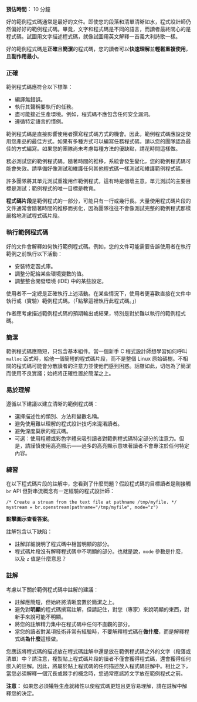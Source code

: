 **預估時間：** 10 分鐘

好的範例程式碼通常是最好的文件。即使您的段落和清單清晰如水，程式設計師仍然偏好好的範例程式碼。畢竟，文字和程式碼是不同的語言，而讀者最終關心的是程式碼。試圖用文字描述程式碼，就像試圖用英文解釋一首義大利詩歌一樣。

好的範例程式碼是**正確**且**簡潔**的程式碼，您的讀者可以**快速理解**並**輕鬆重複使用**，且**副作用最小**。

### 正確

範例程式碼應符合以下標準：

* 編譯無錯誤。
* 執行其聲稱要執行的任務。
* 盡可能接近生產環境。例如，程式碼不應包含任何安全漏洞。
* 遵循特定語言的慣例。

範例程式碼是直接影響使用者撰寫程式碼方式的機會。因此，範例程式碼應設定使用您產品的最佳方式。如果有多種方式可以編寫任務程式碼，請以您的團隊認為最佳的方式編寫。如果您的團隊尚未考慮每種方法的優缺點，請花時間這樣做。

務必測試您的範例程式碼。隨著時間的推移，系統會發生變化，您的範例程式碼可能會失效。請準備好像測試和維護任何其他程式碼一樣測試和維護範例程式碼。

許多團隊將其單元測試重複用作範例程式，這有時是個壞主意。單元測試的主要目標是測試；範例程式的唯一目標是教育。

**程式碼片段**是範例程式的一部分，可能只有一行或幾行長。大量使用程式碼片段的文件通常會隨著時間的推移而劣化，因為團隊往往不會像測試完整的範例程式那樣嚴格地測試程式碼片段。

### 執行範例程式碼

好的文件會解釋如何執行範例程式碼。例如，您的文件可能需要告訴使用者在執行範例之前執行以下活動：

* 安裝特定函式庫。
* 調整分配給某些環境變數的值。
* 調整整合開發環境 (IDE) 中的某些設定。

使用者不一定總是正確執行上述活動。在某些情況下，使用者更喜歡直接在文件中執行或（實驗）範例程式碼。（「點擊這裡執行此程式碼。」）

作者應考慮描述範例程式碼的預期輸出或結果，特別是對於難以執行的範例程式碼。

### 簡潔

範例程式碼應簡短，只包含基本組件。當一個新手 C 程式設計師想學習如何呼叫 `malloc` 函式時，給他一個簡短的程式碼片段，而不是整個 Linux 原始碼樹。不相關的程式碼可能會分散讀者的注意力並使他們感到困惑。話雖如此，切勿為了簡潔而使用不良實踐；始終將正確性置於簡潔之上。

### 易於理解

遵循以下建議以建立清晰的範例程式碼：

* 選擇描述性的類別、方法和變數名稱。
* 避免使用難以理解的程式設計技巧來混淆讀者。
* 避免深度巢狀的程式碼。
* 可選：使用粗體或彩色字體來吸引讀者對範例程式碼特定部分的注意力。但是，請謹慎使用高亮顯示——過多的高亮顯示意味著讀者不會專注於任何特定內容。

### 練習

在以下程式碼片段的註解中，您看到了什麼問題？假設程式碼的目標讀者是剛接觸 `br` API 但對串流概念有一定經驗的程式設計師：

```
/* Create a stream from the text file at pathname /tmp/myfile. */
mystream = br.openstream(pathname="/tmp/myfile", mode="z")
```

**點擊圖示查看答案。**

註解包含以下缺陷：

* 註解詳細說明了程式碼中相當明顯的部分。
* 程式碼片段沒有解釋程式碼中不明顯的部分。也就是說，`mode` 參數是什麼，以及 `z` 值是什麼意思？

### 註解

考慮以下關於範例程式碼中註解的建議：

* 註解應簡短，但始終將清晰度置於簡潔之上。
* 避免對**明顯**的程式碼撰寫註解，但請記住，對您（專家）來說明顯的東西，對新手來說可能不明顯。
* 將您的註解精力集中在程式碼中任何不直觀的部分。
* 當您的讀者對某項技術非常有經驗時，不要解釋程式碼在**做什麼**，而是解釋程式碼**為什麼**這樣做。

您應該將程式碼的描述放在程式碼註解中還是放在範例程式碼之外的文字（段落或清單）中？請注意，複製貼上程式碼片段的讀者不僅會獲得程式碼，還會獲得任何嵌入的註解。因此，將屬於貼上程式碼的任何描述放入程式碼註解中。相比之下，當您必須解釋一個冗長或棘手的概念時，您通常應該將文字放在範例程式之前。

**注意：** 如果您必須犧牲生產就緒性以使程式碼更短且更容易理解，請在註解中解釋您的決定。